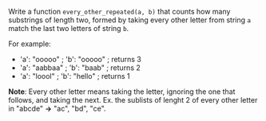 Write a function `every_other_repeated(a, b)` that counts how many substrings of length two, formed by taking every other letter from string `a` match the last two letters of string `b`.

For example:
- 'a': "ooooo" ; 'b': "ooooo" ; returns 3
- 'a': "aabbaa" ; 'b': "baab" ; returns 2
- 'a': "loool" ; 'b': "hello" ; returns 1

**Note**: Every other letter means taking the letter, ignoring the one that follows, and taking the next. 
Ex. the sublists of lenght 2 of every other letter in "abcde" **->** "ac", "bd", "ce".
